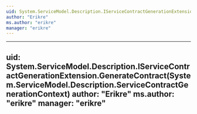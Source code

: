 ```yaml
---
uid: System.ServiceModel.Description.IServiceContractGenerationExtension
author: "Erikre"
ms.author: "erikre"
manager: "erikre"
---
```


---
uid: System.ServiceModel.Description.IServiceContractGenerationExtension.GenerateContract(System.ServiceModel.Description.ServiceContractGenerationContext)
author: "Erikre"
ms.author: "erikre"
manager: "erikre"
---

